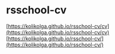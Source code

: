 # rsschool-cv

[https://kolikolga.github.io/rsschool-cv/cv](https://kolikolga.github.io/rsschool-cv/cv)
[https://kolikolga.github.io/rsschool-cv/](https://kolikolga.github.io/rsschool-cv/)
